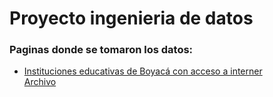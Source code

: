 # Proyecto ingenieria de datos
### Paginas donde se tomaron los datos:  
- [Instituciones educativas de Boyacá con acceso a interner  ](https://www.datos.gov.co/Ciencia-Tecnolog-a-e-Innovaci-n/INSTITUCIONES-EDUCATIVAS-OFICIALES-DE-MUNICIPIOS-D/xrdq-pb8b/about_data)  
[Archivo](Datos/INSTITUCIONES_EDUCATIVAS_OFICIALES_DE_MUNICIPIOS_DEL_DEPARTAMENTO_DE_BOYAC__CON_CONEXION_A_INTERNET_20241120.csv)  


